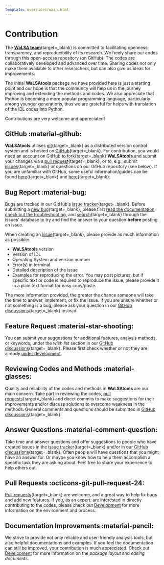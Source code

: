 ```yaml
---
template: overrides/main.html
---
```


# Contribution

The [**WaLSA team**][8]{target=_blank} is committed to facilitating openness, transparency, and reproducibility of its research. We freely share our codes through this open-access repository (on GitHub). The codes are collaboratively developed and advanced over time. Sharing codes not only make them available to other researchers, but can also give us ideas for improvements. 

The initial **WaLSAtools** package we have provided here is just a starting point and our hope is that the community will help us in the journey improving and extending the methods and codes. We also appreciate that Python is becoming a more popular programming language, particularly among younger generations, thus we are grateful for helps with translation of the IDL codes into Python.

Contributions are very welcome and appreciated!

## GitHub :material-github:

**WaLSAtools** utilises [git][10]{target=_blank} as a distributed version control system and is hosted on [GitHub][11]{target=_blank}. For contribution, you would need an account on GitHub to [fork][14]{target=_blank} **WaLSAtools** and submit your changes via a [pull request][15]{target=_blank}, or to, e.g., submit [issues][16]{target=_blank} or questions on our GitHub repository (see below). If you are unfamiliar with GitHub, some useful information/guides can be found [here][12]{target=_blank} and [here][13]{target=_blank}.

## Bug Report :material-bug:

Bugs are tracked in our GitHub's [issue tracker][4]{target=_blank}. Before submitting a [new bug][5]{target=_blank}, please first [read the documentation][2], [check out the troubleshooting][1], and [search][4]{target=_blank} through the issues' database to try and find the answer to your question **before** posting an issue.

When creating an [issue][5]{target=_blank}, please provide as much information as possible:

  - **WaLSAtools** version
  - Version of IDL
  - Operating System and version number
  - Error(s) in terminal
  - Detailed description of the issue
  - Examples for reproducing the error. You may post pictures, but if specific text or code is required to reproduce the issue, please provide it in a plain text format for easy copy/paste.

The more information provided, the greater the chance someone will take the time to answer, implement, or fix the issue. If you are unsure whether or not something is a bug, please ask your question in our [GitHub discussions][3]{target=_blank} instead.

## Feature Request :material-star-shooting:

You can submit your suggestions for additional features, analysis methods, or keywords, under the *wish list* section in our [GitHub discussions][6]{target=_blank}. Please first check whether or not they are already [under development][17].

## Reviewing Codes and Methods :material-glasses:

Quality and reliability of the codes and methods in **WaLSAtools** are our main concern. Take part in reviewing the codes, [pull requests][9]{target=_blank} and direct commits to make suggestions for their improvements and/or discuss solutions to overcome weakness in the methods. General comments and questions should be submitted in [GitHub discussions][3]{target=_blank}.

## Answer Questions :material-comment-question:

Take time and answer questions and offer suggestions to people who have created issues in the [issue tracker][4]{target=_blank} and/or in our [GitHub discussions][3]{target=_blank}. Often people
will have questions that you might have an answer for.  Or maybe you know how to help them accomplish a specific task
they are asking about. Feel free to share your experience to help others out.

## Pull Requests :octicons-git-pull-request-24:

[Pull requests][9]{target=_blank} are welcome, and a great way to help fix bugs and add new features. If you, as an expert, are interested in directly
contributing to the codes, please check out [Development][7] for more information on the environment and process.

## Documentation Improvements :material-pencil:

We strive to provide not only reliable and user-friendly analysis tools, but also helpful documentations and examples. If you feel the documentation can still be improved, your contribution is much appreciated. Check out [Development][7] for more information on the *package layout* and *editing documents*.

  [1]: idl/troubleshooting.md
  [2]: idl/WaLSAtools.md
  [3]: https://github.com/WaLSAteam/WaLSAtools/discussions
  [4]: https://github.com/WaLSAteam/WaLSAtools/issues
  [5]: https://github.com/WaLSAteam/WaLSAtools/issues/new
  [6]: https://github.com/WaLSAteam/WaLSAtools/discussions/categories/ideas-wish-list
  [7]: development.md
  [8]: https://WaLSA.team
  [9]: https://github.com/WaLSAteam/WaLSAtools/pulls
  [10]: https://git-scm.com
  [11]: https://github.com/WaLSAteam/WaLSAtools
  [12]: https://guides.github.com
  [13]: https://docs.github.com/en
  [14]: https://guides.github.com/activities/forking/
  [15]: https://guides.github.com/activities/forking/#making-a-pull-request
  [16]: https://guides.github.com/features/issues/
  [17]: introduction.md#under-development
<br>
